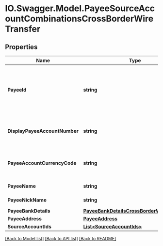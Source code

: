 # IO.Swagger.Model.PayeeSourceAccountCombinationsCrossBorderWireTransfer
## Properties

Name | Type | Description | Notes
------------ | ------------- | ------------- | -------------
**PayeeId** | **string** | Unique identifier associated with the payee.Typically, this is not displayed to the customer. | 
**DisplayPayeeAccountNumber** | **string** | The display account number of the destination account. | 
**PayeeAccountCurrencyCode** | **string** | The currency code of the payee account in ISO 4217 format | [optional] 
**PayeeName** | **string** | Name of the payee. | [optional] 
**PayeeNickName** | **string** | Payee account nick name | [optional] 
**PayeeBankDetails** | [**PayeeBankDetailsCrossBorderWireTransfer**](PayeeBankDetailsCrossBorderWireTransfer.md) |  | [optional] 
**PayeeAddress** | [**PayeeAddress**](PayeeAddress.md) |  | [optional] 
**SourceAccountIds** | [**List&lt;SourceAccountIds&gt;**](SourceAccountIds.md) |  | [optional] 

[[Back to Model list]](../README.md#documentation-for-models) [[Back to API list]](../README.md#documentation-for-api-endpoints) [[Back to README]](../README.md)

